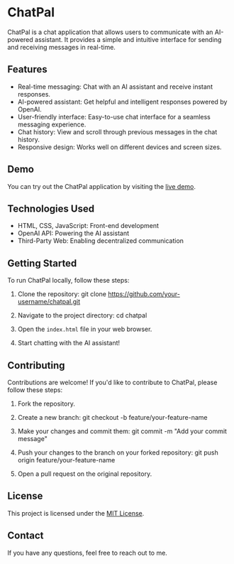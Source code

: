 # ChatPal

ChatPal is a chat application that allows users to communicate with an AI-powered assistant. It provides a simple and intuitive interface for sending and receiving messages in real-time.

## Features

- Real-time messaging: Chat with an AI assistant and receive instant responses.
- AI-powered assistant: Get helpful and intelligent responses powered by OpenAI.
- User-friendly interface: Easy-to-use chat interface for a seamless messaging experience.
- Chat history: View and scroll through previous messages in the chat history.
- Responsive design: Works well on different devices and screen sizes.

## Demo

You can try out the ChatPal application by visiting the [live demo](https://your-chatpal-demo-url.com).

## Technologies Used

- HTML, CSS, JavaScript: Front-end development
- OpenAI API: Powering the AI assistant
- Third-Party Web: Enabling decentralized communication

## Getting Started

To run ChatPal locally, follow these steps:

1. Clone the repository:
git clone https://github.com/your-username/chatpal.git

2. Navigate to the project directory:
cd chatpal

3. Open the `index.html` file in your web browser.

4. Start chatting with the AI assistant!

## Contributing

Contributions are welcome! If you'd like to contribute to ChatPal, please follow these steps:

1. Fork the repository.
   
2. Create a new branch:
git checkout -b feature/your-feature-name

3. Make your changes and commit them:
git commit -m "Add your commit message"

4. Push your changes to the branch on your forked repository:
git push origin feature/your-feature-name


5. Open a pull request on the original repository.

## License

This project is licensed under the [MIT License](https://opensource.org/licenses/MIT).

## Contact

If you have any questions, feel free to reach out to me.

